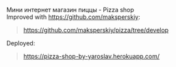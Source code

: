 Мини интернет магазин пиццы - Pizza shop  
 Improved with https://github.com/maksperskiy:
  > https://github.com/maksperskiy/pizza/tree/develop
  
 Deployed:  
  > https://pizza-shop-by-yaroslav.herokuapp.com/
